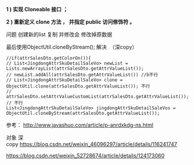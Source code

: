 **1 ) 实现 Cloneable 接口 ；**

**2 ) 重新定义 clone 方法 ， 并指定 public 访问修饰符 。**

问题 创建新的list 复制 并修改会 修改掉原数据

最后使用ObjectUtil.cloneByStream(); 解决  （深copy）
```java{6}
//if(attrSalesDto.getColorOn()){
// List<JingdongAttrSkuDetailSaleVo> newList =  Lists.newArrayList(attrSalesDto.getAttrValueList());
// newList.addAll(attrSalesDto.getAttrValueList()) //b不行
// List<JingdongAttrSkuDetailSaleVo> clone =  ObjectUtil.clone(attrSalesDto.getAttrValueList()); 不行
// attrSalesDto.setAttrValueCustomList(attrSalesDto.getAttrValueList()); // 不行
List<JingdongAttrSkuDetailSaleVo> jingdongAttrSkuDetailSaleVos = ObjectUtil.cloneByStream(attrSalesDto.getAttrValueList());

```


参考： http://www.javashuo.com/article/p-anrdxkdg-ns.html

对象 深copy https://blog.csdn.net/weixin_46096297/article/details/116241747

https://blog.csdn.net/weixin_52728674/article/details/124173060
